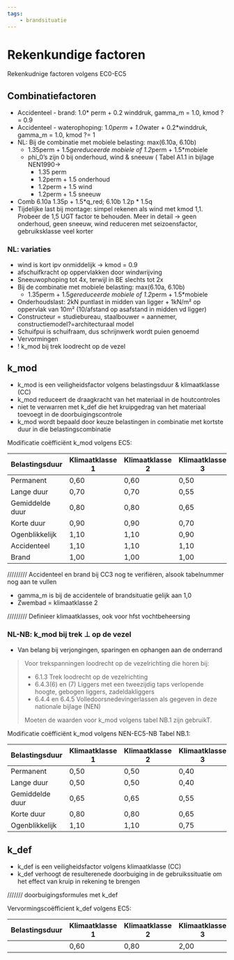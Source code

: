 ```yaml
---
tags:
    - brandsituatie
---
```


# Rekenkundige factoren

Rekenkudnige factoren volgens EC0-EC5

## Combinatiefactoren
- Accidenteel - brand: 1.0* perm + 0.2 winddruk, gamma_m = 1.0, kmod ?= 0.9
- Accidenteel - waterophoping: 1.0*perm + 1.0*water + 0.2*winddruk, gamma_m = 1.0, kmod ?= 1
- NL: Bij de combinatie met mobiele belasting: max(6.10a, 6.10b)
    - 1.35perm + 1.5*gereduceerde mobiele of 1.2*perm + 1.5*mobiele
    - phi_0’s zijn 0 bij onderhoud, wind & sneeuw ( Tabel A1.1 in bijlage NEN1990→
        - 1.35 perm
        - 1.2perm + 1.5 onderhoud
        - 1.2perm + 1.5 wind
        - 1.2perm + 1.5 sneeuw
- Comb 6.10a 1.35p + 1.5*q_red; 6.10b 1.2p * 1.5q
- Tijdelijke last bij montage: simpel rekenen als wind met kmod 1,1. Probeer de 1,5 UGT factor te behouden. Meer in detail → geen onderhoud, geen sneeuw, wind reduceren met seizoensfactor, gebruiksklasse veel korter

### NL: variaties
- wind is kort ipv onmiddelijk → kmod = 0.9
- afschuifkracht op oppervlakken door windwrijving
- Sneeuwophoping tot 4x, terwijl in BE slechts tot 2x
- Bij de combinatie met mobiele belasting: max(6.10a, 6.10b)
    - 1.35perm + 1.5*gereduceerde mobiele of 1.2*perm + 1.5*mobiele
- Onderhoudslast: 2kN puntlast in midden van ligger + 1kN/m² op oppervlak van 10m² (10/afstand op asafstand in midden vd ligger)
- Constructeur = studiebureau, staalbouwer = aannemer, constructiemodel?=architecturaal model
- Schuifpui is schuifraam, dus schrijnwerk wordt puien genoemd
- Vervormingen
- ! k_mod bij trek loodrecht op de vezel

## k_mod
- k_mod is een veiligheidsfactor volgens belastingsduur & klimaatklasse (CC)
- k_mod reduceert de draagkracht van het materiaal in de houtcontroles
- niet te verwarren met k_def die het kruipgedrag van het materiaal toevoegt in de doorbuigingscontrole
- k_mod wordt bepaald door keuze belastingen in combinatie met kortste duur in die belastingscombinatie

Modificatie coëfficiënt k_mod volgens EC5:

| Belastingsduur     | Klimaatklasse 1 | Klimaatklasse 2 |  Klimaatklasse 3 |
| --------           | -------         | -------         | -------          |
| Permanent          | 0,60            | 0,60            | 0,50             |
| Lange duur         | 0,70            | 0,70            | 0,55             |
| Gemiddelde duur    | 0,80            | 0,80            | 0,65             |
| Korte duur         | 0,90            | 0,90            | 0,70             |
| Ogenblikkelijk     | 1,10            | 1,10            | 0,90             |
| Accidenteel        | 1,10            | 1,10            | 1,10             |
| Brand              | 1,00            | 1,00            | 1,00             |

///////// Accidenteel en brand bij CC3 nog te verifiëren, alsook tabelnummer nog aan te vullen

- gamma_m is bij de accidentele of brandsituatie gelijk aan 1,0
- Zwembad = klimaatklasse 2

///////// Definieer klimaatklasses, ook voor hfst vochtbeheersing

### NL-NB: k_mod bij trek ⊥ op de vezel
    
- Van belang bij verjongingen, sparingen en ophangen aan de onderrand

> Voor trekspanningen loodrecht op de vezelrichting die horen bij:
> 
> - 6.1.3 Trek loodrecht op de vezelrichting
> - 6.4.3(6) en (7) Liggers met een tweezijdig taps verlopende hoogte, gebogen liggers, zadeldakliggers
> - 6.4.4 en 6.4.5 Volledoorsnedevingerlassen als gegeven in deze nationale bijlage (NEN)
> 
> Moeten de waarden voor k_mod volgens tabel NB.1 zijn gebruikT.

Modificatie coëfficiënt k_mod volgens NEN-EC5-NB Tabel NB.1:

| Belastingsduur     | Klimaatklasse 1 | Klimaatklasse 2 |  Klimaatklasse 3 |
| --------           | -------         | -------         | -------          |
| Permanent          | 0,50            | 0,50            | 0,40             |
| Lange duur         | 0,50            | 0,50            | 0,40             |
| Gemiddelde duur    | 0,65            | 0,65            | 0,55             |
| Korte duur         | 0,80            | 0,80            | 0,65             |
| Ogenblikkelijk     | 1,10            | 1,10            | 0,75             |
    


## k_def
- k_def is een veiligheidsfactor volgens klimaatklasse (CC)
- k_def verhoogt de resulterenede doorbuiging in de gebruikssituatie om het effect van kruip in rekening te brengen

/////// doorbuigingsformules met k_def

Vervormingscoëfficient k_def volgens EC5:

| Belastingsduur     | Klimaatklasse 1 | Klimaatklasse 2 |  Klimaatklasse 3 |
| --------           | -------         | -------         | -------          |
|                    | 0,60            | 0,80            | 2,00             |
